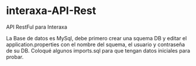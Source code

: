 # interaxa-API-Rest
API RestFul para Interaxa

La Base de datos es MySql, debe primero crear una squema DB y editar el application.properties con el nombre del squema, el usuario y contraseña de su DB.
Coloqué algunos imports.sql para que tengan datos iniciales para probar.
